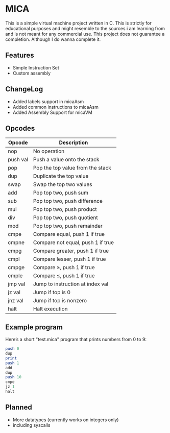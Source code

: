 # MICA

This is a simple virtual machine project written in C. This is strictly for educational purposes and might resemble to the sources i am learning from and is not meant for any commercial use. This project does not guarantee
a completion. Although I do wanna complete it.

## Features

- Simple Instruction Set
- Custom assembly

## ChangeLog

- Added labels support in micaAsm
- Added common instructions to micaAsm
- Added Assembly Support for micaVM

## Opcodes
| Opcode   | Description                       |
|----------|-----------------------------------|
| nop      | No operation                      |
| push val | Push a value onto the stack       |
| pop      | Pop the top value from the stack  |
| dup      | Duplicate the top value           |
| swap     | Swap the top two values           |
| add      | Pop top two, push sum             |
| sub      | Pop top two, push difference      |
| mul      | Pop top two, push product         |
| div      | Pop top two, push quotient        |
| mod      | Pop top two, push remainder       |
| cmpe     | Compare equal, push 1 if true     |
| cmpne    | Compare not equal, push 1 if true |
| cmpg     | Compare greater, push 1 if true   |
| cmpl     | Compare lesser, push 1 if true    |
| cmpge    | Compare ≥, push 1 if true         |
| cmple    | Compare ≤, push 1 if true         |
| jmp val  | Jump to instruction at index val  |
| jz val   | Jump if top is 0                  |
| jnz val  | Jump if top is nonzero            |
| halt     | Halt execution                    |

## Example program

Here’s a short "test.mica" program that prints numbers from 0 to 9:

```pl
push 0
dup
print
push 1
add
dup
push 10
cmpe
jz 1
halt
```

## Planned

- More datatypes (currently works on integers only)
- including syscalls


